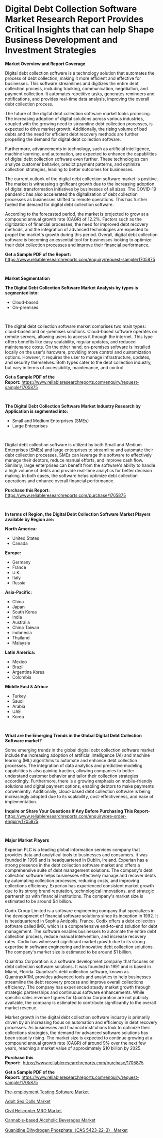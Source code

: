 <p><h1>Digital Debt Collection Software Market Research Report Provides Critical Insights that can help Shape Business Development and Investment Strategies</h1></p><p><strong>Market Overview and Report Coverage</strong></p>
<p><p>Digital debt collection software is a technology solution that automates the process of debt collection, making it more efficient and effective for businesses. This software streamlines and digitizes the entire debt collection process, including tracking, communication, negotiation, and payment collection. It automates repetitive tasks, generates reminders and notifications, and provides real-time data analysis, improving the overall debt collection process.</p><p>The future of the digital debt collection software market looks promising. The increasing adoption of digital solutions across various industries, coupled with the growing need to streamline debt collection processes, is expected to drive market growth. Additionally, the rising volume of bad debts and the need for efficient debt recovery methods are further propelling the demand for digital debt collection software.</p><p>Furthermore, advancements in technology, such as artificial intelligence, machine learning, and automation, are expected to enhance the capabilities of digital debt collection software even further. These technologies can analyze customer behavior, predict payment patterns, and optimize collection strategies, leading to better outcomes for businesses.</p><p>The current outlook of the digital debt collection software market is positive. The market is witnessing significant growth due to the increasing adoption of digital transformation initiatives by businesses of all sizes. The COVID-19 pandemic has also accelerated the digitalization of debt collection processes as businesses shifted to remote operations. This has further fueled the demand for digital debt collection software.</p><p>According to the forecasted period, the market is projected to grow at a compound annual growth rate (CAGR) of 12.2%. Factors such as the digitization of financial processes, the need for improved debt recovery methods, and the integration of advanced technologies are expected to propel the market's growth during this period. Overall, digital debt collection software is becoming an essential tool for businesses looking to optimize their debt collection processes and improve their financial performance.</p></p>
<p><strong>Get a Sample PDF of the Report:</strong> <a href="https://www.reliableresearchreports.com/enquiry/request-sample/1705875">https://www.reliableresearchreports.com/enquiry/request-sample/1705875</a></p>
<p>&nbsp;</p>
<p><strong>Market Segmentation</strong></p>
<p><strong>The Digital Debt Collection Software Market Analysis by types is segmented into:</strong></p>
<p><ul><li>Cloud-based</li><li>On-premises</li></ul></p>
<p>&nbsp;</p>
<p><p>The digital debt collection software market comprises two main types: cloud-based and on-premises solutions. Cloud-based software operates on remote servers, allowing users to access it through the internet. This type offers benefits like easy scalability, regular updates, and reduced maintenance costs. On the other hand, on-premises software is installed locally on the user's hardware, providing more control and customization options. However, it requires the user to manage infrastructure, updates, and security themselves. Both types cater to the debt collection industry, but vary in terms of accessibility, maintenance, and control.</p></p>
<p><strong>Get a Sample PDF of the Report:</strong>&nbsp;<a href="https://www.reliableresearchreports.com/enquiry/request-sample/1705875">https://www.reliableresearchreports.com/enquiry/request-sample/1705875</a></p>
<p>&nbsp;</p>
<p><strong>The Digital Debt Collection Software Market Industry Research by Application is segmented into:</strong></p>
<p><ul><li>Small and Medium Enterprises (SMEs)</li><li>Large Enterprises</li></ul></p>
<p>&nbsp;</p>
<p><p>Digital debt collection software is utilized by both Small and Medium Enterprises (SMEs) and large enterprises to streamline and automate their debt collection processes. SMEs can leverage this software to effectively manage their debtors, reduce manual efforts, and improve cash flow. Similarly, large enterprises can benefit from the software's ability to handle a high volume of debts and provide real-time analytics for better decision making. In both cases, the software helps optimize debt collection operations and enhance overall financial performance.</p></p>
<p><strong>Purchase this Report:</strong>&nbsp; <a href="https://www.reliableresearchreports.com/purchase/1705875">https://www.reliableresearchreports.com/purchase/1705875</a></p>
<p>&nbsp;</p>
<p><strong>In terms of Region, the Digital Debt Collection Software Market Players available by Region are:</strong></p>
<p>
    <p> <strong> North America: </strong>
        <ul>
            <li>United States</li>
            <li>Canada</li>
        </ul>
        </p> 
    <p> <strong> Europe: </strong>
        <ul>
            <li>Germany</li>
            <li>France</li>
            <li>U.K.</li>
            <li>Italy</li>
            <li>Russia</li>
        </ul>
        </p> 
    <p> <strong> Asia-Pacific: </strong>
        <ul>
            <li>China</li>
            <li>Japan</li>
            <li>South Korea</li>
            <li>India</li>
            <li>Australia</li>
            <li>China Taiwan</li>
            <li>Indonesia</li>
            <li>Thailand</li>
            <li>Malaysia</li>
        </ul>
        </p> 
    <p> <strong> Latin America: </strong>
        <ul>
            <li>Mexico</li>
            <li>Brazil</li>
            <li>Argentina Korea</li>
            <li>Colombia</li>
        </ul>
        </p> 
    <p> <strong> Middle East & Africa: </strong>
        <ul>
            <li>Turkey</li>
            <li>Saudi</li>
            <li>Arabia</li>
            <li>UAE</li>
            <li>Korea</li>
        </ul>
    </p>
    </p>
<p>&nbsp;</p>
<p><strong>What are the Emerging Trends in the Global Digital Debt Collection Software market?</strong></p>
<p><p>Some emerging trends in the global digital debt collection software market include the increasing adoption of artificial intelligence (AI) and machine learning (ML) algorithms to automate and enhance debt collection processes. The integration of data analytics and predictive modeling capabilities is also gaining traction, allowing companies to better understand customer behavior and tailor their collection strategies accordingly. Furthermore, there is a growing emphasis on mobile-friendly solutions and digital payment options, enabling debtors to make payments conveniently. Additionally, cloud-based debt collection software is being increasingly adopted due to its scalability, cost-effectiveness, and ease of implementation.</p></p>
<p><strong>Inquire or Share Your Questions If Any Before Purchasing This Report</strong>- <a href="https://www.reliableresearchreports.com/enquiry/pre-order-enquiry/1705875">https://www.reliableresearchreports.com/enquiry/pre-order-enquiry/1705875</a></p>
<p>&nbsp;</p>
<p><strong>Major Market Players</strong></p>
<p><p>Experian PLC is a leading global information services company that provides data and analytical tools to businesses and consumers. It was founded in 1996 and is headquartered in Dublin, Ireland. Experian has a strong presence in the debt collection software market and offers a comprehensive suite of debt management solutions. The company's debt collection software helps businesses effectively manage and recover debts by automating collection processes, reducing costs, and improving collections efficiency. Experian has experienced consistent market growth due to its strong brand reputation, technological innovations, and strategic partnerships with financial institutions. The company's market size is estimated to be around $4 billion.</p><p>Codix Group Limited is a software engineering company that specializes in the development of financial software solutions since its inception in 1992. It is headquartered in Sophia Antipolis, France. Codix offers a debt collection software called iMX, which is a comprehensive end-to-end solution for debt management. The software enables businesses to automate the entire debt collection process, reduce manual intervention, and increase recovery rates. Codix has witnessed significant market growth due to its strong expertise in software engineering and innovative debt collection solutions. The company's market size is estimated to be around $1 billion.</p><p>Quantrax Corporation is a software development company that focuses on debt collection software solutions. It was founded in 1991 and is based in Miami, Florida. Quantrax's debt collection software, known as QuantraxARM, provides advanced tools and analytics to help businesses streamline the debt recovery process and improve overall collections efficiency. The company has experienced steady market growth through strategic partnerships and continuous software enhancements. While specific sales revenue figures for Quantrax Corporation are not publicly available, the company is estimated to contribute significantly to the overall market revenue.</p><p>Market growth in the digital debt collection software industry is primarily driven by an increasing focus on automation and efficiency in debt recovery processes. As businesses and financial institutions look to optimize their collections strategies, the demand for advanced software solutions has been steadily rising. The market size is expected to continue growing at a compound annual growth rate (CAGR) of around 9% over the next few years, reaching a market value of approximately $10 billion by 2025.</p></p>
<p><strong>Purchase this Report:</strong>&nbsp;&nbsp;<a href="https://www.reliableresearchreports.com/purchase/1705875">https://www.reliableresearchreports.com/purchase/1705875</a></p>
<p></p>
<p><strong>Get a Sample PDF of the Report:</strong>&nbsp;<a href="https://www.reliableresearchreports.com/enquiry/request-sample/1705875">https://www.reliableresearchreports.com/enquiry/request-sample/1705875</a></p>
<p><p><a href="https://www.linkedin.com/pulse/pre-employment-testing-software-market-size-2023-2030-vpele/">Pre-employment Testing Software Market</a></p><p><a href="https://github.com/tamvrosiya/Market-Research-Report-List-1/blob/main/adult-sex-dolls-market.md">Adult Sex Dolls Market</a></p><p><a href="https://www.linkedin.com/pulse/civil-helicopter-mro-market-size-growth-forecast-from-2023-rz13e/">Civil Helicopter MRO Market</a></p><p><a href="https://medium.com/@dinafritsch/cannabis-based-alcoholic-beverages-market-analysis-and-sze-forecasted-for-period-from-2023-to-2030-bb1b8d4b852f">Cannabis-based Alcoholic Beverages Market</a></p><p><a href="https://medium.com/@albertakoss2023/decoding-guanidine-dihydrogen-phosphate-cas-5423-22-3-market-metrics-market-share-trends-and-7645a54c0617">Guanidine Dihydrogen Phosphate（CAS 5423-22-3） Market</a></p></p>